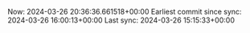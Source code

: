Now: 2024-03-26 20:36:36.661518+00:00 Earliest commit since sync: 2024-03-26 16:00:13+00:00 Last sync: 2024-03-26 15:15:33+00:00
